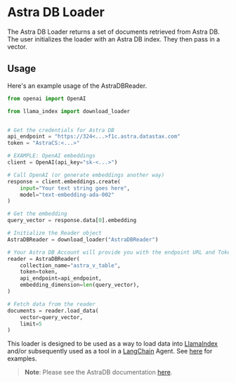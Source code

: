 # Astra DB Loader

The Astra DB Loader returns a set of documents retrieved from Astra DB.
The user initializes the loader with an Astra DB index. They then pass in a vector.

## Usage

Here's an example usage of the AstraDBReader.

```python
from openai import OpenAI

from llama_index import download_loader


# Get the credentials for Astra DB
api_endpoint = "https://324<...>f1c.astra.datastax.com"
token = "AstraCS:<...>"

# EXAMPLE: OpenAI embeddings
client = OpenAI(api_key="sk-<...>")

# Call OpenAI (or generate embeddings another way)
response = client.embeddings.create(
    input="Your text string goes here",
    model="text-embedding-ada-002"
)

# Get the embedding
query_vector = response.data[0].embedding

# Initialize the Reader object
AstraDBReader = download_loader("AstraDBReader")

# Your Astra DB Account will provide you with the endpoint URL and Token
reader = AstraDBReader(
    collection_name="astra_v_table",
    token=token,
    api_endpoint=api_endpoint,
    embedding_dimension=len(query_vector),
)

# Fetch data from the reader
documents = reader.load_data(
    vector=query_vector,
    limit=5
)
```

This loader is designed to be used as a way to load data into [LlamaIndex](https://github.com/run-llama/llama_index/tree/main/llama_index) and/or subsequently used as a tool in a [LangChain](https://github.com/hwchase17/langchain) Agent. See [here](https://github.com/emptycrown/llama-hub/tree/main) for examples.

> **Note**: Please see the AstraDB documentation [here](https://docs.datastax.com/en/astra/astra-db-vector/clients/python.html).
